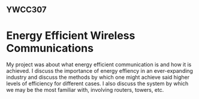 ## YWCC307
# Energy Efficient Wireless Communications
My project was about what energy efficient communication is and how it is achieved. I discuss the importance of energy effiency in an ever-expanding industry and discuss the methods by which one might achieve said higher levels of efficiency for different cases. I also discuss the system by which we may be the most familiar with, involving routers, towers, etc.

